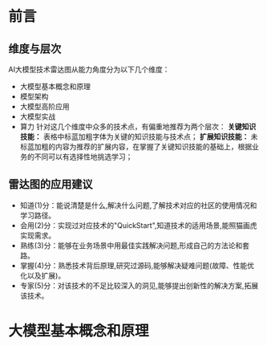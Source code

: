 # 前言
## 维度与层次
AI大模型技术雷达图从能力角度分为以下几个维度：
- 大模型基本概念和原理
- 模型架构
- 大模型高阶应用
- 大模型实战
- 算力
针对这几个维度中众多的技术点，有偏重地推荐为两个层次：
**关键知识技能：** 表格中标蓝加粗字体为关键的知识技能与技术点；
**扩展知识技能：** 未标蓝加粗的内容为推荐的扩展内容，在掌握了关键知识技能的基础上，根据业务的不同可以有选择性地挑选学习；
## 雷达图的应用建议
- 知道(1)分：能说清楚是什么,解决什么问题,了解技术对应的社区的使用情况和学习路径。
- 会用(2)分：实现过对应技术的"QuickStart",知道技术的适用场景,能照猫画虎实现需求。
- 熟练(3)分：能够在业务场景中用最佳实践解决问题,形成自己的方法论和套路。
- 掌握(4)分：熟悉技术背后原理,研究过源码,能够解决疑难问题(故障、性能优化以及扩展)。
- 专家(5)分：对该技术的不足比较深入的洞见,能够提出创新性的解决方案,拓展该技术。

# 大模型基本概念和原理
